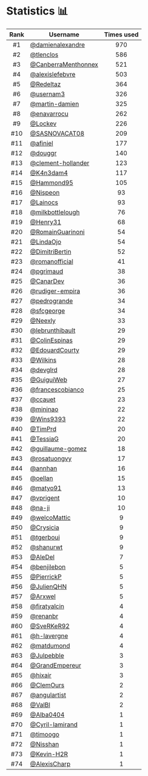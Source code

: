# Statistics 📊

|Rank|Username|Times used|
:--------:|--------|:--------:|
|#1|[@damienalexandre](https://github.com/damienalexandre)|970|
|#2|[@tlenclos](https://github.com/tlenclos)|586|
|#3|[@CanberraMenthonnex](https://github.com/CanberraMenthonnex)|521|
|#4|[@alexislefebvre](https://github.com/alexislefebvre)|503|
|#5|[@Redeltaz](https://github.com/Redeltaz)|364|
|#6|[@usernam3](https://github.com/usernam3)|326|
|#7|[@martin-damien](https://github.com/martin-damien)|325|
|#8|[@enavarrocu](https://github.com/enavarrocu)|262|
|#9|[@Lockev](https://github.com/Lockev)|226|
|#10|[@SASNOVACAT08](https://github.com/SASNOVACAT08)|209|
|#11|[@afiniel](https://github.com/afiniel)|177|
|#12|[@douggr](https://github.com/douggr)|140|
|#13|[@clement-hollander](https://github.com/clement-hollander)|123|
|#14|[@K4n3dam4](https://github.com/K4n3dam4)|117|
|#15|[@Hammond95](https://github.com/Hammond95)|105|
|#16|[@Nispeon](https://github.com/Nispeon)|93|
|#17|[@Lainocs](https://github.com/Lainocs)|93|
|#18|[@milkbottlelough](https://github.com/milkbottlelough)|76|
|#19|[@Henry31](https://github.com/Henry31)|68|
|#20|[@RomainGuarinoni](https://github.com/RomainGuarinoni)|54|
|#21|[@LindaOjo](https://github.com/LindaOjo)|54|
|#22|[@DimitriBertin](https://github.com/DimitriBertin)|52|
|#23|[@romanofficial](https://github.com/romanofficial)|41|
|#24|[@pgrimaud](https://github.com/pgrimaud)|38|
|#25|[@CanarDev](https://github.com/CanarDev)|36|
|#26|[@rudiger-empira](https://github.com/rudiger-empira)|36|
|#27|[@pedrogrande](https://github.com/pedrogrande)|34|
|#28|[@sfcgeorge](https://github.com/sfcgeorge)|34|
|#29|[@Neexly](https://github.com/Neexly)|33|
|#30|[@lebrunthibault](https://github.com/lebrunthibault)|29|
|#31|[@ColinEspinas](https://github.com/ColinEspinas)|29|
|#32|[@EdouardCourty](https://github.com/EdouardCourty)|29|
|#33|[@Wilkins](https://github.com/Wilkins)|28|
|#34|[@devglrd](https://github.com/devglrd)|28|
|#35|[@GuiguiWeb](https://github.com/GuiguiWeb)|27|
|#36|[@francescobianco](https://github.com/francescobianco)|25|
|#37|[@ccauet](https://github.com/ccauet)|23|
|#38|[@mininao](https://github.com/mininao)|22|
|#39|[@Wins9393](https://github.com/Wins9393)|22|
|#40|[@TimPrd](https://github.com/TimPrd)|20|
|#41|[@TessiaG](https://github.com/TessiaG)|20|
|#42|[@guillaume-gomez](https://github.com/guillaume-gomez)|18|
|#43|[@rosatuongvy](https://github.com/rosatuongvy)|17|
|#44|[@annhan](https://github.com/annhan)|16|
|#45|[@oellan](https://github.com/oellan)|15|
|#46|[@matyo91](https://github.com/matyo91)|13|
|#47|[@vprigent](https://github.com/vprigent)|10|
|#48|[@na-ji](https://github.com/na-ji)|10|
|#49|[@welcoMattic](https://github.com/welcoMattic)|9|
|#50|[@Crysicia](https://github.com/Crysicia)|9|
|#51|[@tgerboui](https://github.com/tgerboui)|9|
|#52|[@shanurwt](https://github.com/shanurwt)|9|
|#53|[@AleDel](https://github.com/AleDel)|7|
|#54|[@benjilebon](https://github.com/benjilebon)|5|
|#55|[@PierrickP](https://github.com/PierrickP)|5|
|#56|[@JulienQHN](https://github.com/JulienQHN)|5|
|#57|[@Arxwel](https://github.com/Arxwel)|5|
|#58|[@firatyalcin](https://github.com/firatyalcin)|4|
|#59|[@renanbr](https://github.com/renanbr)|4|
|#60|[@SveRKeR92](https://github.com/SveRKeR92)|4|
|#61|[@h-lavergne](https://github.com/h-lavergne)|4|
|#62|[@matdumond](https://github.com/matdumond)|4|
|#63|[@Julpebble](https://github.com/Julpebble)|3|
|#64|[@GrandEmpereur](https://github.com/GrandEmpereur)|3|
|#65|[@hixair](https://github.com/hixair)|3|
|#66|[@ClemOurs](https://github.com/ClemOurs)|2|
|#67|[@angulartist](https://github.com/angulartist)|2|
|#68|[@ValBl](https://github.com/ValBl)|2|
|#69|[@Alba0404](https://github.com/Alba0404)|1|
|#70|[@Cyril-lamirand](https://github.com/Cyril-lamirand)|1|
|#71|[@timoogo](https://github.com/timoogo)|1|
|#72|[@Nisshan](https://github.com/Nisshan)|1|
|#73|[@Kevin-H2R](https://github.com/Kevin-H2R)|1|
|#74|[@AlexisCharp](https://github.com/AlexisCharp)|1|
